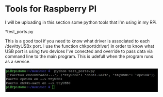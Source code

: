 # Tools for Raspberry PI

I will be uploading in this section some python tools that I'm using in my RPi.

*test_ports.py

This is a good tool if you need to know what driver is associated to each /dev/ttyUSBx port.
I use the function chkport(driver) in order to know what USB port is using two devices I've conected
and override to pass data via command line to the main program. This is udefull when the program runs as a service.

![alt text](https://raw.githubusercontent.com/janusHL/pvcontrol/master/tools/test_ports.JPG)

